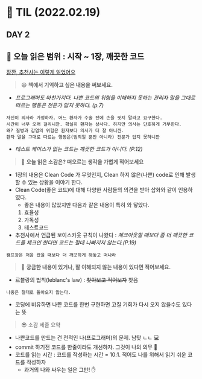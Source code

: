 
# :pencil: TIL (2022.02.19)
## DAY 2
:book: 오늘 읽은 범위 : 시작 ~ 1장, 깨끗한 코드
---
[잠깐, 추천사는 이렇게 읽었어요](20220218_01_init.md)

> :smile: **책에서 기억하고 싶은 내용을 써보세요.**
 - *프로그래머도 마찬가지다. 나쁜 코드의 위험을 이해하지 못하는 관리자 말을 그대로 따르는 행동은 전문가 답지 못하다. (p.7)*
 ``` 
 자신이 의사라 가정하자. 어느 환자가 수술 전에 손을 씻지 말라고 요구한다. 
 시간이 너무 오래 걸리니깐. 확실히 환자는 상사다. 하지만 의사는 단호하게 거부한다. 
 왜? 질병과 감염의 위험은 환자보다 의사가 더 잘 아니깐.
 환자 말을 그대로 따르는 행동은(범죄일 뿐만 아니라) 전문가 답지 못하니깐 
 ```
 - *테스트 케이스가 없는 코드는 꺠끗한 코드가 아니다. (P.12)*
 
> :thinking: **오늘 읽은 소감은? 떠오르는 생각을 가볍게 적어보세요**
 - 1장의 내용은 Clean Code 가 무엇인지, Clean 하지 않은(나쁜) code로 인해 발생할 수 있는 상황을 이야기 한다.
 - Clean Code(좋은 코드)에 대해 다양한 사람들의 의견을 받아 삽화와 같이 인용하였다.
   * 좋은 내용이 많았지만 다음과 같은 내용이 특히 와 닿았다.
   1. 효율성
   2. 가독성
   3. 테스트코드 
 - 추천사에서 언급된 보이스카웃 규칙이 나왔다 : *체크아웃할 때보다 좀 더 깨끗한 코드를 체크인 한다면 코드는 절대 나빠지지 않는다.(P.19)*
``` 
캠프장은 처음 왔을 때보다 더 깨끗하게 해놓고 떠나라 
```

> :mag_right: **궁금한 내용이 있거나, 잘 이해되지 않는 내용이 있다면 적어보세요.**
 - 르블랑의 법칙(leblanc's law) : ~~찾아보고 적어보자~~ 찾음
 ```
 나중은 절대로 돌아오지 않는다.
 ```
 - 코딩에 비유하면 나쁜 코드를 한번 구현하면 고칠 기회가 다시 오지 않을수도 있다는 뜻

> :sunglasses: 소감 세줄 요약
 - 나쁜코드를 만드는 건 전적인 나(프로그래머)의 문제. 남탓 ㄴㄴ 	:computer:
 - commit 하기전 코드를 한줄이라도 개선하자. 그것이 나의 의무 :cowboy_hat_face:
 - 코드를 읽는 시간 : 코드를 작성하는 시간 = 10:1. 적어도 나를 위해서 읽기 쉬운 코드를 작성하자
    * 과거의 나와 싸우는 일은 그만! :raised_hand:
 
 